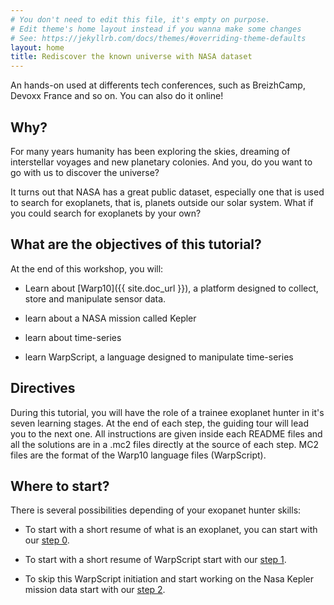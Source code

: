 ```yaml
---
# You don't need to edit this file, it's empty on purpose.
# Edit theme's home layout instead if you wanna make some changes
# See: https://jekyllrb.com/docs/themes/#overriding-theme-defaults
layout: home
title: Rediscover the known universe with NASA dataset
---
```


An hands-on used at differents tech conferences, such as BreizhCamp, Devoxx France and so on. You can also do it online!

## Why?

For many years humanity has been exploring the skies, dreaming of interstellar voyages and new planetary colonies. And you, do you want to go with us to discover the universe?

It turns out that NASA has a great public dataset, especially one that is used to search for exoplanets, that is, planets outside our solar system. What if you could search for exoplanets by your own?

## What are the objectives of this tutorial?

At the end of this workshop, you will:

* Learn about [Warp10]({{ site.doc_url }}), a platform designed to collect, store and manipulate sensor data.

* learn about a NASA mission called Kepler

* learn about time-series

* learn WarpScript, a language designed to manipulate time-series

## Directives

During this tutorial, you will have the role of a trainee exoplanet hunter in it's seven learning stages. At the end of each step, the guiding tour will lead you to the next one. All instructions are given inside each README files and all the solutions are in a .mc2 files directly at the source of each step. MC2 files are the format of the Warp10 language files (WarpScript).

## Where to start?

There is several possibilities depending of your exopanet hunter skills:

* To start with a short resume of what is an exoplanet, you can start with our [step 0](./step-0-Exoplanets-and-where-to-find-them).

* To start with a short resume of WarpScript start with our [step 1](./step-1-WarpScript/1.1-Getting-started-with-WarpScript/).

* To skip this WarpScript initiation and start working on the Nasa Kepler mission data start with our [step 2](./step-2-Keplers-Data/2.1-Did-you-said-Time-Series/).